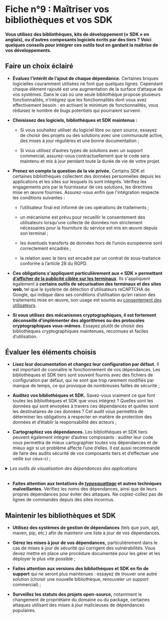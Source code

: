 # Fiche n°9 : Maîtriser vos bibliothèques et vos SDK

#### Vous utilisez des bibliothèques, kits de développement (« SDK » en anglais), ou d’autres composants logiciels écrits par des tiers ? Voici quelques conseils pour intégrer ces outils tout en gardant la maîtrise de vos développements.

## Faire un choix éclairé

* **Évaluez l’intérêt de l’ajout de chaque dépendance.** Certaines briques logicielles couramment utilisées ne font que quelques lignes. Cependant chaque élément rajouté est une augmentation de la surface d’attaque de vos systèmes. Dans le cas où une seule bibliothèque propose plusieurs fonctionnalités, n’intégrez que les fonctionnalités dont vous avez effectivement besoin : en activant le minimum de fonctionnalités, vous réduisez le nombre de bugs potentiels qui pourraient survenir.


* **Choisissez des logiciels, bibliothèques et SDK maintenus :**

    * Si vous souhaitez utiliser du logiciel libre ou *open source*, essayez de choisir des projets ou des solutions avec une communauté active, des mises à jour régulières et une bonne documentation ;

    * Si vous utilisez d’autres types de solutions avec un support commercial, assurez-vous contractuellement que le code sera maintenu et mis à jour pendant toute la durée de vie de votre projet.

* **Prenez en compte la question de la vie privée.** Certains SDK et certaines bibliothèques collectent des données personnelles depuis les applications et les sites sur lesquels ils sont intégrés. Vérifiez les engagements pris par le fournisseur de ces solutions, les directives mise en œuvre fournies. Assurez-vous enfin que l'intégration respecte les conditions suivantes :
    
    * l’utilisateur final est informé de ces opérations de traitements ;

    * un mécanisme est prévu pour recueillir le consentement des utilisateurs lorsqu’une collecte de données non strictement nécessaires pour la fourniture du service est mis en œuvre depuis son terminal ;

    * les éventuels transferts de données hors de l’union européenne sont correctement encadrés ;

    * la relation avec le tiers est encadré par un contrat de sous-traitance conforme à l’article 28 du RGPD.

* **Ces obligations s'appliquent particulièrement aux « SDK » permettant [d’afficher de la publicité ciblée sur les terminaux](https://www.cnil.fr/fr/applications-mobiles-mise-en-demeure-absence-de-consentement-geolocalisation-ciblage-publicitaire-2)**. Ils s'appliquent également à **certains outils de sécurisation des terminaux et des sites web**, tel que le système de détection d'utilisateurs reCAPTCHA de Google, qui indique dans ses conditions d’utilisation qu’en raison des traitements mise en œuvre, son usage est soumis au [consentement des utilisateurs](https://www.google.com/about/company/user-consent-policy/).

* **Si vous utilisez des mécanismes cryptographiques, il est fortement déconseillé d’implémenter des algorithmes ou des protocoles cryptographiques vous-mêmes.** Essayez plutôt de choisir des bibliothèques cryptographiques maintenues, reconnues et faciles d’utilisation.

## Évaluer les éléments choisis

* **Lisez leur documentation et changez leur configuration par défaut.** Il est important de connaître le fonctionnement de vos dépendances. Les bibliothèques et SDK tiers sont souvent fournis avec des fichiers de configuration par défaut, qui ne sont que trop rarement modifiés par manque de temps, ce qui provoque de nombreuses failles de sécurité ;

* **Auditez vos bibliothèques et SDK.** Savez-vous vraiment ce que font toutes les bibliothèques et SDK que vous intégrez ? Quelles sont les données qui sont envoyées à travers ces dépendances et quelles sont les destinataires de ces données ? Cet audit vous permettra de déterminer les obligations à respecter en matière de protection des données et d’établir la responsabilité des acteurs ;

* **Cartographiez vos dépendances.** Les bibliothèques et SDK tiers peuvent également intégrer d’autres composants : auditer leur code vous permettra de mieux cartographier toutes vos dépendances et de mieux agir si un problème affecte l’une d’elles. Il est aussi recommandé de faire des audits sécurité de vos composants tiers et d’effectuer une veille sur ceux-ci ;

<details>
     <summary> <em> Les outils de visualisation des dépendances des applications </em> </summary>
<br>

Les gestionnaires de dépendances intègrent des fonctionnalités de suivi et d'audit. A titre d'exemple, la commande `npm audit` affiche un rapport des vulnérabilités connues de chaque dépendance d'un projet _node.js_.

La visualisation des dépendances des applications compilées, ou "packagées", nécessitent des outils plus élaborés. En voici quelques exemples :

* L'[association Exodus Privacy](https://exodus-privacy.eu.org/fr/) met librement à disposition la plateforme d'analyse des applications Android εxodus.

* L'outil [otool](https://www.unix.com/man-page/osx/1/otool/) liste les dépendances des bibliothèques d'applications macOS et iOS.

* L'outil [dependency-cruiser](https://github.com/sverweij/dependency-cruiser) affiche sous forme de graphique les dépendances de projet _javascript_.


</details>
<br>

* **Faites attention aux tentatives de [*typosquattage*](https://fr.wikipedia.org/wiki/Typosquattage) et autres techniques malveillantes.** Vérifiez les noms des dépendances, ainsi que de leurs propres dépendances pour éviter des attaques. Ne copiez-collez pas de lignes de commandes depuis des sites inconnus.


## Maintenir les bibliothèques et SDK

* **Utilisez des systèmes de gestion de dépendances** (tels que yum, apt, maven, pip, etc.) afin de maintenir une liste à jour de vos dépendances.

* **Gérez les mises à jour de vos dépendances,** particulièrement dans le cas de mises à jour de sécurité qui corrigent des vulnérabilités. Vous devez mettre en place une procédure documentée pour les gérer et les déployer le plus vite possible ;

* **Faites attention aux versions des bibliothèques et SDK en fin de support** qui ne seront plus maintenues : essayez de trouver une autre solution (choisir une nouvelle bibliothèque, renouveler un support commercial) ;

* **Surveillez les statuts des projets open-source,** notamment le changement de propriétaire du domaine ou du package, certaines attaques utilisant des mises à jour malicieuses de dépendances populaires.
